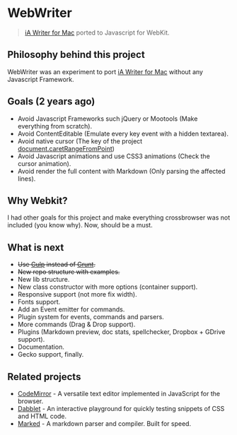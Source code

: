 # WebWriter

> [iA Writer for Mac](http://www.iawriter.com/mac) ported to Javascript for WebKit.

## Philosophy behind this project

WebWriter was an experiment to port [iA Writer for Mac](http://www.iawriter.com/mac) without any Javascript Framework.

## Goals (2 years ago)

* Avoid Javascript Frameworks such jQuery or Mootools (Make everything from scratch).
* Avoid ContentEditable (Emulate every key event with a hidden textarea).
* Avoid native cursor (The key of the project [document.caretRangeFromPoint](https://developer.mozilla.org/en-US/docs/Web/API/document.caretPositionFromPoint))
* Avoid Javascript animations and use CSS3 animations (Check the cursor animation).
* Avoid render the full content with Markdown (Only parsing the affected lines).

## Why Webkit?

I had other goals for this project and make everything crossbrowser was not included (you know why). Now, should be a must.

## What is next

* ~~Use [Gulp](http://gulpjs.com/) instead of [Grunt](http://gruntjs.com/).~~
* ~~New repo structure with examples.~~
* New lib structure.
* New class constructor with more options (container support).
* Responsive support (not more fix width).
* Fonts support.
* Add an Event emitter for commands.
* Plugin system for events, commands and parsers.
* More commands (Drag & Drop support).
* Plugins (Markdown preview, doc stats, spellchecker, Dropbox + GDrive support).
* Documentation.
* Gecko support, finally.

## Related projects

* [CodeMirror](http://codemirror.net) - A versatile text editor implemented in JavaScript for the browser.
* [Dabblet](http://dabblet.com) - An interactive playground for quickly testing snippets of CSS and HTML code.
* [Marked](https://github.com/chjj/marked) - A markdown parser and compiler. Built for speed.
